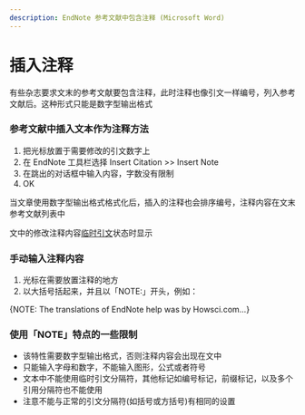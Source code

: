 ```yaml
---
description: EndNote 参考文献中包含注释 (Microsoft Word)
---
```


# 插入注释

有些杂志要求文末的参考文献要包含注释，此时注释也像引文一样编号，列入参考文献后。这种形式只能是数字型输出格式

### 参考文献中插入文本作为注释方法

1. 把光标放置于需要修改的引文数字上
2. 在 EndNote 工具栏选择 Insert Citation &gt;&gt; Insert Note
3. 在跳出的对话框中输入内容，字数没有限制
4. OK

当文章使用数字型输出格式格式化后，插入的注释也会排序编号，注释内容在文末参考文献列表中

文中的修改注释内容[临时引文](../18Prefs/Temporary_Citations.htm)状态时显示

### 手动输入注释内容

1. 光标在需要放置注释的地方
2. 以大括号括起来，并且以「NOTE:」开头，例如：

{NOTE: The translations of EndNote help was by Howsci.com...}

### 使用「NOTE」特点的一些限制

* 该特性需要数字型输出格式，否则注释内容会出现在文中
* 只能输入字母和数字，不能输入图形，公式或者符号
* 文本中不能使用临时引文分隔符，其他标记如编号标记，前缀标记，以及多个引用分隔符也不能使用
* 注意不能与正常的引文分隔符\(如括号或方括号\)有相同的设置

